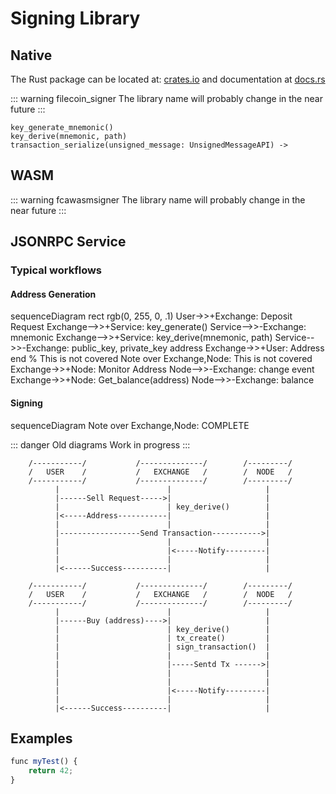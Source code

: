 # Signing Library

## Native

The Rust package can be located at: [crates.io](https://crates.io/) and documentation at [docs.rs](https://docs.rs)

::: warning filecoin_signer
The library name will probably change in the near future
:::

```
key_generate_mnemonic()
key_derive(mnemonic, path)
transaction_serialize(unsigned_message: UnsignedMessageAPI) ->
```

## WASM

::: warning fcawasmsigner
The library name will probably change in the near future
:::


## JSONRPC Service

### Typical workflows

<!---
Reference for mermaid
https://mermaid-js.github.io/mermaid/#/sequenceDiagram
-->


#### Address Generation

<mermaid>
sequenceDiagram
    rect rgb(0, 255, 0, .1)
        User->>+Exchange: Deposit Request
        Exchange-->>+Service: key_generate()
        Service-->>-Exchange: mnemonic
        Exchange-->>+Service: key_derive(mnemonic, path)
        Service-->>-Exchange: public_key, private_key address
        Exchange->>+User: Address
    end
    % This is not covered
    Note over Exchange,Node: This is not covered
    Exchange->>+Node: Monitor Address
    Node-->>-Exchange: change event
    Exchange->>+Node: Get_balance(address)
    Node-->>-Exchange: balance  
</mermaid>

#### Signing

<mermaid>
sequenceDiagram
    Note over Exchange,Node: COMPLETE
</mermaid>

::: danger Old diagrams
Work in progress
:::

```asciidoc
    /-----------/           /--------------/        /---------/
    /   USER    /           /   EXCHANGE   /        /  NODE   /
    /-----------/           /--------------/        /---------/
          |                        |                     |
          |------Sell Request----->|                     |
          |                        | key_derive()        |
          |<-----Address-----------|                     |
          |                        |                     |
          |------------------Send Transaction----------->|
          |                        |                     |
          |                        |<-----Notify---------|
          |                        |                     |
          |<------Success----------|                     |

    /-----------/           /--------------/        /---------/
    /   USER    /           /   EXCHANGE   /        /  NODE   /
    /-----------/           /--------------/        /---------/
          |                        |                     |
          |------Buy (address)---->|                     |
          |                        | key_derive()        |
          |                        | tx_create()         |
          |                        | sign_transaction()  |
          |                        |                     |
          |                        |-----Sentd Tx ------>|
          |                        |                     |
          |                        |                     |
          |                        |<-----Notify---------|
          |                        |                     |
          |<------Success----------|                     |

```

## Examples

```js
func myTest() {
    return 42;
}
```
